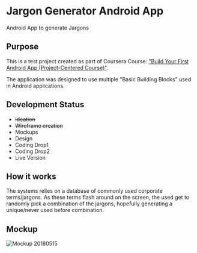 # Jargon Generator Android App
Android App to generate Jargons

## Purpose
This is a test project created as part of Coursera Course: ["Build Your First Android App (Project-Centered Course)"](https://www.coursera.org/learn/android-app/home/welcome).

The application was designed to use multiple "Basic Building Blocks" used in Android applications.

## Development Status
- ~~Ideation~~
- ~~Wireframe creation~~
- Mockups
- Design
- Coding Drop1
- Coding Drop2
- Live Version

## How it works
The systems relies on a database of commonly used corporate terms/jargons. As these terms flash around on the screen, the used get to randomly pick a combination of the jargons, hopefully generating a unique/never used before combination.

## Mockup
![Mockup 20180515](https://arun-ks.github.io/JargonGeneratorApp//JargonGeneratorAppWireframe.jpg)
